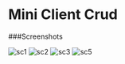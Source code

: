# Mini Client Crud

###Screenshots

![sc1](https://cloud.githubusercontent.com/assets/18742489/18971895/39e321cc-866d-11e6-901a-8ce61ee12380.png)
![sc2](https://cloud.githubusercontent.com/assets/18742489/18971896/3a0bc622-866d-11e6-9051-1a8a3ff4221c.png)
![sc3](https://cloud.githubusercontent.com/assets/18742489/18971897/3a27a7a2-866d-11e6-8b4f-a98788226b6d.png)
![sc5](https://cloud.githubusercontent.com/assets/18742489/18971900/3a33091c-866d-11e6-8157-603a9e47b976.png)
